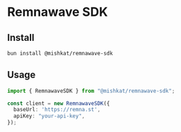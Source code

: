 # Remnawave SDK

## Install

```bash
bun install @mishkat/remnawave-sdk
```

## Usage

```typescript
import { RemnawaveSDK } from "@mishkat/remnawave-sdk";

const client = new RemnawaveSDK({
  baseUrl: 'https://remna.st',
  apiKey: "your-api-key",
});
```
